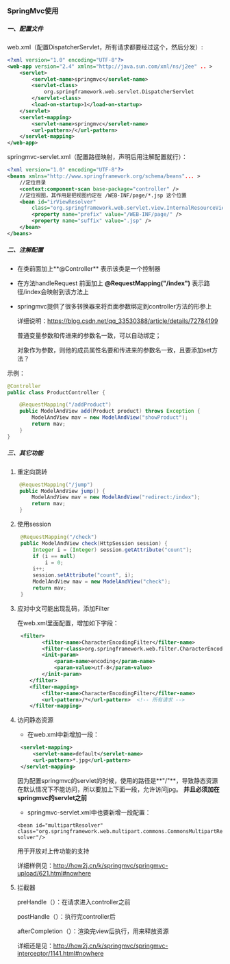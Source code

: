 ### SpringMvc使用

##### 一、配置文件

web.xml（配置DispatcherServlet，所有请求都要经过这个，然后分发）:

```xml
<?xml version="1.0" encoding="UTF-8"?>
<web-app version="2.4" xmlns="http://java.sun.com/xml/ns/j2ee" .. >
	<servlet>
		<servlet-name>springmvc</servlet-name>
		<servlet-class>
			org.springframework.web.servlet.DispatcherServlet
		</servlet-class>
		<load-on-startup>1</load-on-startup>
	</servlet>
	<servlet-mapping>
		<servlet-name>springmvc</servlet-name>
		<url-pattern>/</url-pattern>
	</servlet-mapping>
</web-app>
```

springmvc-servlet.xml（配置路径映射，声明后用注解配置就行）：

```xml
<?xml version="1.0" encoding="UTF-8"?>
<beans xmlns="http://www.springframework.org/schema/beans"... >
	//定位目录
	<context:component-scan base-package="controller" />
    //定位视图，其作用是把视图约定在 /WEB-INF/page/*.jsp 这个位置
	<bean id="irViewResolver"
		class="org.springframework.web.servlet.view.InternalResourceViewResolver">
		<property name="prefix" value="/WEB-INF/page/" />
		<property name="suffix" value=".jsp" />
	</bean>
</beans>

```

##### 二、注解配置

- 在类前面加上**@Controller** 表示该类是一个控制器
- 在方法handleRequest 前面加上 **@RequestMapping("/index")** 表示路径/index会映射到该方法上

- springmvc提供了很多转换器来将页面参数绑定到controller方法的形参上

  详细说明：<https://blog.csdn.net/qq_33530388/article/details/72784199>

  普通变量参数和传进来的参数名一致，可以自动绑定；

  对象作为参数，则他的成员属性名要和传进来的参数名一致，且要添加set方法？

示例：

```java
@Controller
public class ProductController {

	@RequestMapping("/addProduct")
	public ModelAndView add(Product product) throws Exception {
		ModelAndView mav = new ModelAndView("showProduct");
		return mav;
	}
}
```

##### 三、其它功能

1. 重定向跳转

```java
	@RequestMapping("/jump")
	public ModelAndView jump() {
		ModelAndView mav = new ModelAndView("redirect:/index");
		return mav;
	}	
```

2. 使用session

   ```java
   	@RequestMapping("/check")
   	public ModelAndView check(HttpSession session) {
   		Integer i = (Integer) session.getAttribute("count");
   		if (i == null)
   			i = 0;
   		i++;
   		session.setAttribute("count", i);
   		ModelAndView mav = new ModelAndView("check");
   		return mav;
   	}
   ```

3. 应对中文可能出现乱码，添加Filter

   在web.xml里面配置，增加如下字段：

   ```xml
    <filter>  
           <filter-name>CharacterEncodingFilter</filter-name>  
           <filter-class>org.springframework.web.filter.CharacterEncodingFilter</filter-class>  
           <init-param>  
               <param-name>encoding</param-name>  
               <param-value>utf-8</param-value>  
           </init-param>  
       </filter>  
       <filter-mapping>  
           <filter-name>CharacterEncodingFilter</filter-name>  
           <url-pattern>/*</url-pattern>  <!-- 所有请求 -->
       </filter-mapping>  	
   ```

4. 访问静态资源

   - 在web.xml中新增加一段：

   ```xml
   	<servlet-mapping>
   	    <servlet-name>default</servlet-name>
   	    <url-pattern>*.jpg</url-pattern>
   	</servlet-mapping>
   ```

    因为配置springmvc的servlet的时候，使用的路径是**"/"**，导致静态资源在默认情况下不能访问，所以要加上下面一段，允许访问jpg。 **并且必须加在springmvc的servlet之前**

   - springmvc-servlet.xml中也要新增一段配置：

   `<bean id="multipartResolver" class="org.springframework.web.multipart.commons.CommonsMultipartResolver"/>`

   用于开放对上传功能的支持

   详细样例见：<http://how2j.cn/k/springmvc/springmvc-upload/621.html#nowhere>
     

5. 拦截器

   preHandle（）：在请求进入controller之前

   postHandle（）：执行完controller后

   afterCompletion（）：渲染完view后执行，用来释放资源

   详细还是见：<http://how2j.cn/k/springmvc/springmvc-interceptor/1141.html#nowhere>